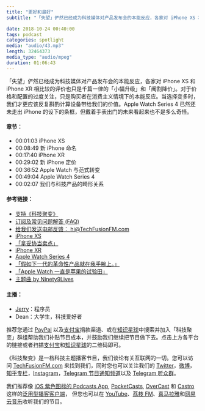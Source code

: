```yaml
---
title: "更好和最好"
subtitle: "「失望」俨然已经成为科技媒体对产品发布会的本能反应，各家对 iPhone XS 和 iPhone XR 相比较的评价也只是千篇一律「小幅升级」和「阉割降价」。对于价格和配置的过度关注，只是购买者在消费主义情境下的本能反应。当选择变多时，我们才更应该反复斟酌计算设备带给我们的价值。Apple Watch Series 4 已然还未走出 iPhone 的设下的条框，但戴着手表出门的未来看起来也不是多么奇怪。"

date: 2018-10-24 00:40:00
tags: podcast
categories: spotlight
media: "audio/43.mp3"
length: 32464373 
media_type: "audio/mpeg"
duration: 01:06:43
---
```


「失望」俨然已经成为科技媒体对产品发布会的本能反应，各家对 iPhone XS 和 iPhone XR 相比较的评价也只是千篇一律的「小幅升级」和「阉割降价」。对于价格和配置的过度关注，只是购买者在消费主义情境下的本能反应。当选择变多时，我们才更应该反复斟酌计算设备带给我们的价值。Apple Watch Series 4 已然还未走出 iPhone 的设下的条框，但戴着手表出门的未来看起来也不是多么奇怪。

#### 章节：

- 00:01:03 iPhone XS
- 00:08:49 新 iPhone 命名
- 00:17:40 iPhone XR
- 00:29:02 新 iPhone 定价
- 00:36:52 Apple Watch 与范式转变
- 00:49:04 Apple Watch Series 4
- 00:02:07 我们与科技产品的畸形关系

#### 参考链接：

- [支持《科技聚变》](https://techfusionfm.com/donate)
- [订阅及常见问题解答 (FAQ)](https://techfusionfm.com/faq)
- [给我们发送电邮反馈： hi@TechFusionFM.com](mailto:hi@techfusionfm.com)
- [iPhone XS](https://www.apple.com/ca/iphone-xs/)
- [「拿妥协当卖点」](https://techfusionfm.com/42/)
- [iPhone XR](https://www.apple.com/ca/iphone-xr/)
- [Apple Watch Series 4](https://www.apple.com/ca/apple-watch-series-4/)
- [「假如下一代的革命性产品就在我手腕上。」](https://techfusionfm.com/24/)
- [「Apple Watch 一直是苹果的试验田」](https://t.me/JerryZhang/38)
- [主题曲 by Ninety9Lives](http://99l.tv/BleedingThroughYU)

#### 主播：

- [Jerry](https://twitter.com/jerryfzhang)：程序员
- Dean：大学生，科技爱好者

推荐您通过 [PayPal](https://paypal.me/techfusionfm/5) 以及[支付宝](HTTPS://QR.ALIPAY.COM/FKX09288AJOENI0MVZXM12)捐款渠道、或在[知识星球](https://www.xiaomiquan.com)中搜索并加入「科技聚变」群组帮助我们补贴节目成本，并鼓励我们继续把节目做下去。点击上方各平台的链接或者扫描[支付宝](https://techfusionfm.com/images/QR.JPG)和[知识星球](https://t.zsxq.com/IEmEM3f)的二维码即可。

《科技聚变》是一档科技主题播客节目，我们谈论有关互联网的一切。您可以访问 [TechFusionFM.com](https://TechFusionFM.com) 来找到我们，同时您也可以关注我们的 [Twitter](http://twitter.com/TechFusionFM)，[微博](http://weibo.com/TechFusionFM)，[知乎专栏](https://zhuanlan.zhihu.com/TechFusion)，[Instagram](http://instagram.com/TechFusionFM)，[Telegram 节目通知频道](https://t.me/TechFusionFM)以及 [Telegram 听众群](https://t.me/TechFusionChat)。

我们推荐像 [iOS 紫色图标的 Podcasts App](https://itunes.apple.com/cn/podcast/id1202658654), [PocketCasts](http://pca.st/podcast/28fcd200-cc7c-0134-10da-25324e2a541d), [OverCast](https://overcast.fm) 和 [Castro](http://supertop.co/castro/) 这样的[泛用型播客客户端](https://techfusionfm.com/faq)， 但您也可以在 [YouTube](https://www.youtube.com/channel/UC6uvHf21Tjm5lepw6P2Ki-Q)、[荔枝 FM](https://www.lizhi.fm/1494013/)、[喜马拉雅](http://www.ximalaya.com/72456289/album/6648521)和[网易云音乐](http://music.163.com/#/djradio?id=347498120)收听我们的节目。

